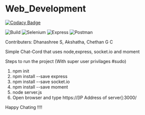 # Web_Development

[![Codacy Badge](https://api.codacy.com/project/badge/Grade/0f2cfc414ce840409888c89cce8b966e)](https://app.codacy.com/gh/99002457/Web_Development?utm_source=github.com&utm_medium=referral&utm_content=99002457/Web_Development&utm_campaign=Badge_Grade)

![Build](https://github.com/99002457/Web_Development/workflows/Build/badge.svg) ![Selenium](https://github.com/99002457/Web_Development/workflows/Selenium/badge.svg) ![Express](https://github.com/99002457/Web_Development/workflows/Express/badge.svg) ![Postman](https://github.com/99002457/Web_Development/workflows/Postman/badge.svg)

Contributers: Dhanashree S, Akshatha, Chethan G C

Simple Chat-Cord that uses node,express, socket.io and moment
 
Steps to run the project (With super user privilages #sudo)
1. npm init
2. npm install --save express
3. npm install --save socket.io
4. npm install --save moment
5. node server.js
6. Open browser and type https://[IP Address of server]:3000/

Happy Chating !!!!
 
